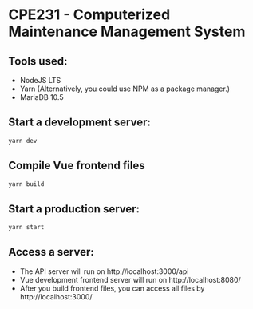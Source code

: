 # CPE231 - Computerized Maintenance Management System

## Tools used:

- NodeJS LTS
- Yarn (Alternatively, you could use NPM as a package manager.)
- MariaDB 10.5

## Start a development server:

```bash
yarn dev
```

## Compile Vue frontend files

```bash
yarn build
```

## Start a production server:

```bash
yarn start
```

## Access a server:

- The API server will run on http://localhost:3000/api
- Vue development frontend server will run on http://localhost:8080/
- After you build frontend files, you can access all files by http://localhost:3000/
